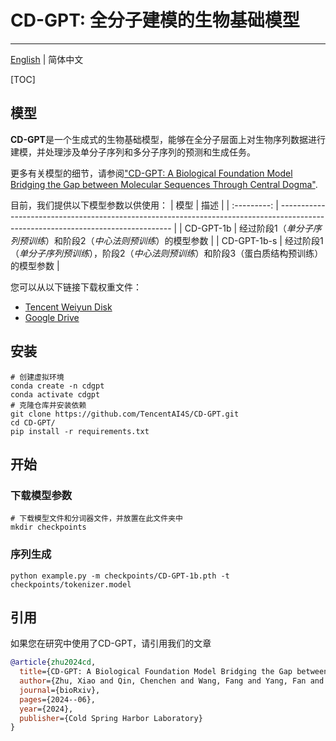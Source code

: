 # CD-GPT: 全分子建模的生物基础模型

--------------------------------------------------------------------------------
[English](./README.md) | 简体中文

[TOC]

## 模型

**CD-GPT**是一个生成式的生物基础模型，能够在全分子层面上对生物序列数据进行建模，并处理涉及单分子序列和多分子序列的预测和生成任务。

更多有关模型的细节，请参阅["CD-GPT: A Biological Foundation Model Bridging the Gap between Molecular Sequences Through Central Dogma"](https://www.biorxiv.org/content/10.1101/2024.06.24.600337v1.article-info).


目前，我们提供以下模型参数以供使用：
| 模型 | 描述                                                                                                                       |
| :---------: | --------------------------------------------------------------------------------------------------------------------------------- |
|  CD-GPT-1b  | 经过阶段1（_单分子序列预训练_）和阶段2（_中心法则预训练_）的模型参数                                      |
| CD-GPT-1b-s | 经过阶段1（_单分子序列预训练_），阶段2（_中心法则预训练_）和阶段3（蛋白质结构预训练）的模型参数 |

您可以从以下链接下载权重文件：
* [Tencent Weiyun Disk](https://share.weiyun.com/LpRbEEH4)
* [Google Drive](https://drive.google.com/drive/folders/1ZqelImiYMpmHhTrBGz7Tm8vFoWF32-pJ?usp=drive_link)

## 安装
```shell
# 创建虚拟环境
conda create -n cdgpt
conda activate cdgpt
# 克隆仓库并安装依赖
git clone https://github.com/TencentAI4S/CD-GPT.git
cd CD-GPT/
pip install -r requirements.txt
```

## 开始
### 下载模型参数
```shell
# 下载模型文件和分词器文件，并放置在此文件夹中
mkdir checkpoints
```
### 序列生成
```shell
python example.py -m checkpoints/CD-GPT-1b.pth -t checkpoints/tokenizer.model
```

## 引用
如果您在研究中使用了CD-GPT，请引用我们的文章

```BibTeX
@article{zhu2024cd,
  title={CD-GPT: A Biological Foundation Model Bridging the Gap between Molecular Sequences Through Central Dogma},
  author={Zhu, Xiao and Qin, Chenchen and Wang, Fang and Yang, Fan and He, Bing and Zhao, Yu and Yao, Jianhua},
  journal={bioRxiv},
  pages={2024--06},
  year={2024},
  publisher={Cold Spring Harbor Laboratory}
}
```